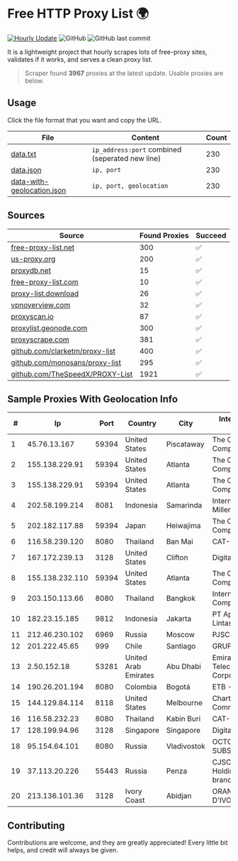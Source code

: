 
# Free HTTP Proxy List 🌍

[![Hourly Update](https://github.com/mertguvencli/http-proxy-list/actions/workflows/main.yml/badge.svg?branch=main)](https://github.com/mertguvencli/http-proxy-list/actions/workflows/main.yml)
![GitHub](https://img.shields.io/github/license/mertguvencli/http-proxy-list)
![GitHub last commit](https://img.shields.io/github/last-commit/mertguvencli/http-proxy-list)

It is a lightweight project that hourly scrapes lots of free-proxy sites, validates if it works, and serves a clean proxy list.


> Scraper found **3967** proxies at the latest update. Usable proxies are below.

## Usage

Click the file format that you want and copy the URL.


|File|Content|Count|
|----|-------|-----|
|[data.txt](https://raw.githubusercontent.com/mertguvencli/http-proxy-list/main/proxy-list/data.txt)|`ip_address:port` combined (seperated new line)|230|
|[data.json](https://raw.githubusercontent.com/mertguvencli/http-proxy-list/main/proxy-list/data.json)|`ip, port`|230|
|[data-with-geolocation.json](https://raw.githubusercontent.com/mertguvencli/http-proxy-list/main/proxy-list/data-with-geolocation.json)|`ip, port, geolocation`|230|

## Sources

|Source|Found Proxies|Succeed|
|------|-------------|-------|
|[free-proxy-list.net](https://free-proxy-list.net)|300|✅|
|[us-proxy.org](https://www.us-proxy.org)|200|✅|
|[proxydb.net](http://proxydb.net)|15|✅|
|[free-proxy-list.com](https://free-proxy-list.com/?page=&port=&type%5B%5D=http&type%5B%5D=https&up_time=0&search=Search)|10|✅|
|[proxy-list.download](https://www.proxy-list.download/HTTP)|26|✅|
|[vpnoverview.com](https://vpnoverview.com/privacy/anonymous-browsing/free-proxy-servers)|32|✅|
|[proxyscan.io](https://www.proxyscan.io)|87|✅|
|[proxylist.geonode.com](https://proxylist.geonode.com/api/proxy-list?limit=300&page=1&sort_by=lastChecked&sort_type=desc&protocols=http,https)|300|✅|
|[proxyscrape.com](https://api.proxyscrape.com/v2/?request=displayproxies&protocol=http&timeout=10000&country=all&ssl=all&anonymity=all)|381|✅|
|[github.com/clarketm/proxy-list](https://raw.githubusercontent.com/clarketm/proxy-list/master/proxy-list-raw.txt)|400|✅|
|[github.com/monosans/proxy-list](https://raw.githubusercontent.com/monosans/proxy-list/main/proxies/http.txt)|295|✅|
|[github.com/TheSpeedX/PROXY-List](https://raw.githubusercontent.com/TheSpeedX/PROXY-List/master/http.txt)|1921|✅|


## Sample Proxies With Geolocation Info

|#|Ip|Port|Country|City|Internet Service Provider|
|-|--|----|-------|----|-------------------------|
|1|45.76.13.167|59394|United States|Piscataway|The Constant Company|
|2|155.138.229.91|59394|United States|Atlanta|The Constant Company|
|3|155.138.229.91|59394|United States|Atlanta|The Constant Company|
|4|202.58.199.214|8081|Indonesia|Samarinda|Internet Madju Abad Millenindo, PT|
|5|202.182.117.88|59394|Japan|Heiwajima|The Constant Company|
|6|116.58.239.120|8080|Thailand|Ban Mai|CAT-BB|
|7|167.172.239.13|3128|United States|Clifton|DigitalOcean, LLC|
|8|155.138.232.110|59394|United States|Atlanta|The Constant Company|
|9|203.150.113.66|8080|Thailand|Bangkok|Internet Thailand Company Ltd.|
|10|182.23.15.185|9812|Indonesia|Jakarta|PT Aplikanusa Lintasarta|
|11|212.46.230.102|6969|Russia|Moscow|PJSC "Vimpelcom"|
|12|201.222.45.65|999|Chile|Santiago|GRUPO ULLOA SpA|
|13|2.50.152.18|53281|United Arab Emirates|Abu Dhabi|Emirates Telecommunications Corporation|
|14|190.26.201.194|8080|Colombia|Bogotá|ETB - Colombia|
|15|144.129.84.114|8118|United States|Melbourne|Charter Communications|
|16|116.58.232.23|8080|Thailand|Kabin Buri|CAT-BB|
|17|128.199.94.96|3128|Singapore|Singapore|DigitalOcean, LLC|
|18|95.154.64.101|8080|Russia|Vladivostok|OCTOPUSNET-SUBSCRIBERS|
|19|37.113.20.226|55443|Russia|Penza|CJSC "ER-Telecom Holding" Penza branch|
|20|213.136.101.36|3128|Ivory Coast|Abidjan|ORANGE COTE D'IVOIRE|



## Contributing

Contributions are welcome, and they are greatly appreciated! Every
little bit helps, and credit will always be given.


